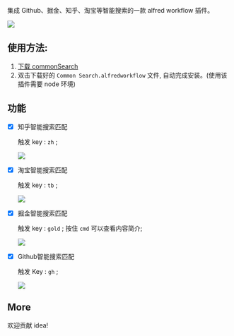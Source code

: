 
集成 Github、掘金、知乎、淘宝等智能搜索的一款 alfred workflow 插件。

![](http://oqhtscus0.bkt.clouddn.com/f27594afeda6b513ffec98c3e60ccbb0.jpg-400)

## 使用方法:

1. [下载 commonSearch](https://github.com//MuYunyun/commonSearch/raw/master/Common%20Search.alfredworkflow)
2. 双击下载好的 `Common Search.alfredworkflow` 文件, 自动完成安装。(使用该插件需要 node 环境)

## 功能

- [x] 知乎智能搜索匹配

  触发 key : `zh` ;

  ![](http://oqhtscus0.bkt.clouddn.com/a7fc2d503fb33894212a2c651390a779.jpg-400)


- [x] 淘宝智能搜索匹配

  触发 key : `tb` ;

  ![](http://oqhtscus0.bkt.clouddn.com/97f9f0513c1369886a812bbf6cd73b05.jpg-400)

- [x] 掘金智能搜索匹配

  触发 key : `gold` ; 按住 `cmd` 可以查看内容简介;

  ![](http://oqhtscus0.bkt.clouddn.com/40a83edf9552b4a071dd2ff5093a445b.gif)


- [x] Github智能搜索匹配

  触发 Key : `gh` ;

  ![](http://oqhtscus0.bkt.clouddn.com/c0f217c75c131b1ee93ab4c1d353ec42.jpg-400)


## More

欢迎贡献 idea!